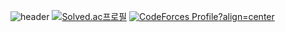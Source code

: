 ![header](https://capsule-render.vercel.app/api?type=transparent&color=auto&height=300&section=header&text=hello,%20world&fontSize=90)
[![Solved.ac프로필](http://mazassumnida.wtf/api/v2/generate_badge?boj=hoxymola)](https://solved.ac/hoxymola?align=center)
[![CodeForces Profile](https://cf.leed.at?id=hoxym01a)?align=center](https://codeforces.com/profile/hoxym01a)
